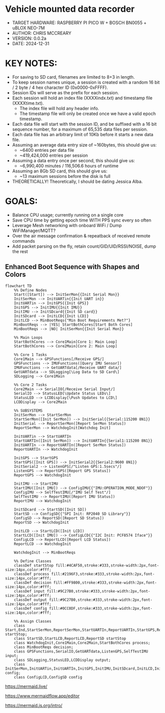 # Vehicle mounted data recorder
  - TARGET HARDWARE: RASPBERRY PI PICO W + BOSCH BN0055 + uBLOX NEO-7M
  - AUTHOR: CHRIS MCCREARY
  - VERSION: 0.0.2a
  - DATE: 2024-12-31

# KEY NOTES:
  - For saving to SD card, filenames are limited to 8+3 in length.
  - To keep session names unique, a session is created with a random 16 bit / 2 byte / 4 hex character ID (0x0000-0xFFFF).
  - Session IDs will serve as the prefix for each session.
  - Each session will hold an index file (XXXXindx.txt) and timestamp file (XXXXtime.txt).
    - The index file will hold any header info.
    - The timestamp file will only be created once we have a valid epoch timestamp.
  - Each data file will start with the session ID, and be suffixed with a 16 bit sequence number, for a maximum of 65,535 data files per session.
  - Each data file has an arbitrary limit of 10Kb before it starts a new data file.
  - Assuming an average data entry size of ~160bytes, this should give us:
    - ~6400 entries per data file
    - ~419,424,000 entries per session
  - Assuming a data entry once per second, this should give us:
    - ~6,990,400 minutes / 116,506.6 hours of runtime
  - Assuming an 8Gb SD card, this should give us:
    - ~13 maximum sessions before the disk is full
  - THEORETICALLY! Theoretically, I should be dating Jessica Alba.

# GOALS:
 - Balance CPU usage; currently running on a single core
 - Save CPU time by getting epoch time WITH PPS sync every so often
 - Leverage Mesh networking with onboard WiFi / Dump WiFiManager/MQTT?
 - Over the air message confirmation & repeatback of received remote commands
 - Add packet parsing on the fly, retain count/GID/UID/RSSI/NOISE, dump the rest


## Enhanced Boot Sequence with Shapes and Colors

```mermaid
flowchart TD
    %% Define Nodes
    Start([Start]) --> InitSerMon{{Init Serial Mon}}
    InitSerMon --> InitUARTin{{Init UART in}}
    InitUARTin --> InitGPS{{Init GPS}}
    InitGPS --> InitIMU{{Init IMU}}
    InitIMU --> InitSDcard{{Init SD card}}
    InitSDcard --> InitLCD{{Init LCD}}
	InitLCD --> MinBootReqs{"Min Boot Requirements Met?"}
	MinBootReqs --> |YES| StartBothCores[Start Both Cores]
    MinBootReqs --> |NO| InitSerMon{{Init Serial Mon}}
	
    %% Main Loops
    StartBothCores --> Core1Main[Core 1: Main Loop]
    StartBothCores --> Core2Main[Core 2: Main Loop]

    %% Core 1 Tasks
    Core1Main --> GPSFunctions[/Receive GPS/]
    GPSFunctions --> IMUFunctions([Query IMU Sensor])
	IMUFunctions --> GetUARTdata[/Receive UART data/]
    GetUARTdata --> SDLogging[\Log Data to SD Card\]
    SDLogging --> Core1Main

    %% Core 2 Tasks
    Core2Main --> SerialIO[/Receive Serial Input/]
    SerialIO --> StatusLED[\Update Status LEDs\]
    StatusLED --> LCDDisplay[\Push Updates to LCD\]
    LCDDisplay --> Core2Main

    %% SUBSYSTEMS
    InitSerMon --> StartSerMon
	StartSerMon([Init SerMon]) --> InitSerial{{Serial:115200 8N1}}
	InitSerial --> ReportSerMon([Report SerMon Status])
	ReportSerMon --> WatchdogInit[Watchdog Init]
	
    InitUARTin --> StartUARTIn
    StartUARTIn([Init SerMon]) --> InitUARTIn{{Serial1:115200 8N1}}
	InitUARTIn --> ReportUARTIn([Report SerMon Status])
	ReportUARTIn --> WatchdogInit

    InitGPS --> StartGPS
    StartGPS([Init GPS]) --> InitSerial2{{Serial2:9600 8N1}}
	InitSerial2 --> ListenGPS[/"Listen GPS:1.5secs"/]
	ListenGPS --> ReportGPS([Report GPS Status])
	ReportGPS --> WatchdogInit

    InitIMU --> StartIMU
    StartIMU([Init IMU]) --> ConfigIMU{{"IMU:OPERATION_MODE_NDOF"}}
	ConfigIMU --> SelfTestIMU[/"IMU Self Test"/]
	SelfTestIMU --> ReportIMU([Report IMU Status])
	ReportIMU --> WatchdogInit

    InitSDcard --> StartSD([Init SD])
    StartSD --> ConfigSD{{"SPI Init: RP2040 SD Library"}}
	ConfigSD --> ReportSD([Report SD Status])
	ReportSD --> WatchdogInit

    InitLCD --> StartLCD([Init LCD])
    StartLCD([Init IMU]) --> ConfigLCD{{"I2C Init: PCF8574 Iface"}}
	ConfigLCD --> ReportLCD([Report LCD Status])
	ReportLCD --> WatchdogInit

	WatchdogInit --> MinBootReqs

    %% Define Classes
    classDef startStop fill:#4CAF50,stroke:#333,stroke-width:2px,font-size:14px,color:#fff;
    classDef process fill:#2196F3,stroke:#333,stroke-width:2px,font-size:14px,color:#fff;
    classDef decision fill:#FF9800,stroke:#333,stroke-width:2px,font-size:14px,color:#fff;
    classDef input fill:#9C27B0,stroke:#333,stroke-width:2px,font-size:14px,color:#fff;
    classDef output fill:#9C27B0,stroke:#333,stroke-width:2px,font-size:14px,color:#fff;
    classDef config fill:#0CC0DF,stroke:#333,stroke-width:2px,font-size:14px,color:#fff;

    %% Assign Classes
    class Start,End,StartSerMon,ReportSerMon,StartUARTIn,ReportUARTIn,StartGPS,ReportGPS,StartIMU,ReportIMU startStop;
    class StartSD,StartLCD,ReportLCD,ReportSD startStop
    class WatchdogInit,Core1Main,Core2Main,StartBothCores process;
    class MinBootReqs decision;
    class GPSFunctions,SerialIO,GetUARTdata,ListenGPS,SelfTestIMU input;
	class SDLogging,StatusLED,LCDDisplay output;
	class InitSerMon,InitUARTin,InitUARTIn,InitGPS,InitIMU,InitSDcard,InitLCD,InitSerial,InitSerial2,ConfigIMU config;
    class ConfigLCD,ConfigSD config
```

https://mermaid.live/

https://www.mermaidflow.app/editor

https://mermaid.js.org/intro/

